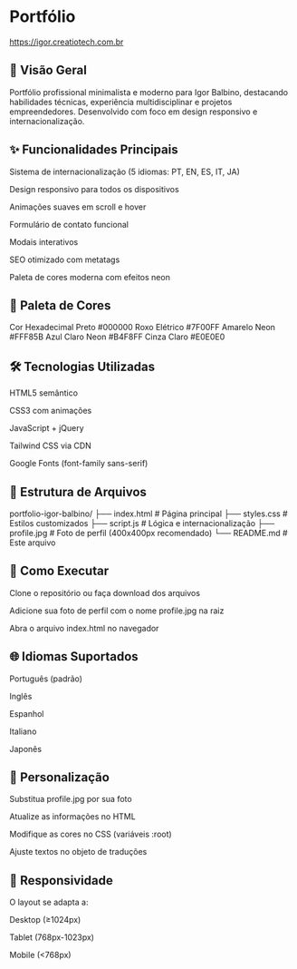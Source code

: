 # Portfólio
https://igor.creatiotech.com.br

## 📌 Visão Geral
Portfólio profissional minimalista e moderno para Igor Balbino, destacando habilidades técnicas, experiência multidisciplinar e projetos empreendedores. Desenvolvido com foco em design responsivo e internacionalização.

## ✨ Funcionalidades Principais
Sistema de internacionalização (5 idiomas: PT, EN, ES, IT, JA)

Design responsivo para todos os dispositivos

Animações suaves em scroll e hover

Formulário de contato funcional

Modais interativos

SEO otimizado com metatags

Paleta de cores moderna com efeitos neon

## 🎨 Paleta de Cores
Cor	Hexadecimal
Preto	#000000
Roxo Elétrico	#7F00FF
Amarelo Neon	#FFF85B
Azul Claro Neon	#B4F8FF
Cinza Claro	#E0E0E0
## 🛠 Tecnologias Utilizadas
HTML5 semântico

CSS3 com animações

JavaScript + jQuery

Tailwind CSS via CDN

Google Fonts (font-family sans-serif)

## 📂 Estrutura de Arquivos
portfolio-igor-balbino/
├── index.html          # Página principal
├── styles.css         # Estilos customizados
├── script.js          # Lógica e internacionalização
├── profile.jpg        # Foto de perfil (400x400px recomendado)
└── README.md          # Este arquivo
## 🚀 Como Executar
Clone o repositório ou faça download dos arquivos

Adicione sua foto de perfil com o nome profile.jpg na raiz

Abra o arquivo index.html no navegador

## 🌐 Idiomas Suportados
Português (padrão)

Inglês

Espanhol

Italiano

Japonês

## 📝 Personalização
Substitua profile.jpg por sua foto

Atualize as informações no HTML

Modifique as cores no CSS (variáveis :root)

Ajuste textos no objeto de traduções

## 📱 Responsividade
O layout se adapta a:

Desktop (≥1024px)

Tablet (768px-1023px)

Mobile (<768px)